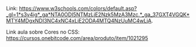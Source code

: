 Link: https://www.w3schools.com/colors/default.asp?_gl=1*s3v4ig*_ga*NTA0ODI5NTMzLjE2Nzk5MzA3Mzc.*_ga_37GXT4VGQK*MTY4MDgxNDI3NC4xNC4xLjE2ODA4MTQ4NzUuMC4wLjA.

Link aula sobre Cores no CSS:
https://cursos.onebitcode.com/area/produto/item/1021295
